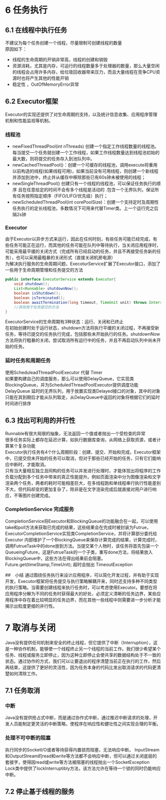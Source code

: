 # 6 任务执行
## 6.1 在线程中执行任务
不建议为每个任务创建一个线程，尽量限制可创建线程的数量  
原因如下：
- 线程的生命周期的开销非常高，线程的创建和销毁
- 资源消耗，尤其是内存，可运行的线程数量多于处理器的数量，那么大量空闲的线程会占用许多内存，给垃圾回收器带来压力，而且大量线程在竞争CPU资源时也将产生其他的性能开销
- 稳定性 ，OutOfMemoryError异常

## 6.2 Executor框架
Executor的实现还提供了对生命周期的支持，以及统计信息收集、应用程序管理机制和性能监视等机制。  
### 线程池
- newFixedThreadPool(int nThreads)  创建一个指定工作线程数量的线程池。每当提交一个任务就创建一个工作线程，如果工作线程数量达到线程池初始的最大数，则将提交的任务存入到池队列中。 
- newCachedThreadPool()：创建一个可缓存的线程池，调用execute将重用以前构造的线程(如果线程可用)，如果当前没有可用线程，则创建一个新线程并添加到池中，终止并从缓存中移除那些已有60s钟未被使用的线程；
- newSingleThreadPool() 创建只有一个线程的线程池，可以保证任务执行的顺序 且在任意给定的时间不会有多个线程是活动的 .包含一个无界队列，保证所有任务按照指定顺序（FIFO/LIFO/优先级）执行；
- newScheduledThreadPool(int corePoolSize)：创建一个支持定时及周期性任务执行的定长线程池，多数情况下可用来代替Timer类。上一个运行完之后隔2s钟
### Executor
由于Executor以异步方式来运行，因此在任何时刻，有些任务可能已经完成，有些任务可能正在运行，而其他的任务可能在队列中等待执行，当关闭应用程序时，可能采用最平缓的关闭方式（完成所有已经启动的任务，并且不再接受任务新的任务），也可以采用最粗暴的关闭形式（直接关闭机房电源）  
为解决执行服务的生命周期问题，ExecoturService扩展了Executor接口，添加了一些用于生命周期管理和任务提交的方法
```java
public interface ExecutorService extends Executor{
    void shutdown();
    List<Runnable> shutdownNow();
    boolean isShutdown();
    boolean isTerminated();
    boolean awaitTermination(long timeout, TimeUnit unit) throws InterruptedException;
    //其他用于任务提交的方法
}
```  
ExecutorService的生命周期有3种状态：运行、关闭和已终止  
在初始创建时处于运行状态，shutdown方法将执行平缓的关闭过程，不再接受新任务，等待已提交的任务执行完成，包括那些未开始执行的任务。shutdownNow方法将执行粗暴的关闭，尝试取消所有运行中的任务，并且不再启动队列中尚未开始的任务。

### 延时任务和周期任务
使用ScheduleadThreadPoolExecutor 代替 Timer  
如果要构建自己的调度服务，那么可以使用DelayQueue，它实现类BlockingQueue，并为ScheduledThreadPoolExecutor提供调度功能    
DelayQueue 延时的无界队列，用于放置实现类Delayed接口的对象，其中的对象只能在其到期后才能从队列取走，从DelayQueue中返回的对象将根据它们的延时时间进行排序


## 6.3 找出可利用的并行性
Runnable有很大局限的抽象，无法返回一个值或者抛出一个受检查的异常  
很多任务实际上都存在延迟计算，如执行数据库查询，从网络上获取资源，或者计算某个复杂功能  
Executor执行任务有4个什么周期阶段：创建、提交、开始和完成，Executor框架中，已提交但未开始的任务可以取消，但对于那些已经开始的任务，只有它们能响应中断时，才能取消。  
只有当大量相互独立且同构的任务可以并发进行处理时，才能体现出将程序的工作负载分配到多个任务中带来的真正性能提升。例如页面渲染中分为图像渲染和文字渲染两个任务，两者的耗时可能相差巨大，在多线程跑和单线程串行执行性能差别不大，但代码却变的更加复杂了，除非是在文字渲染完成后就直接对用户进行响应，不等图片创建完成。  

### CompletionService 完成服务
CompletionService将Executor和BlockingQueue的功能融合在一起，可以使用take和poll方法来获取已完成的结果，这些结果会在完成时被封装为Futrue，ExecutorCompletionService实现类CompletionService，并将计算部分委托给Executor
内部维护了一个BlockingQueue来保存计算完成的结果，计算完成时，调用FutrueTask中的done放到方法。当提交某个人物时，该任务将首先包装一个QueueingFuture，这是FutrueTask的一个子类，重写done方法，将结果放入BlockingQueue中，这些方法在得出结果前会阻塞。
Future.get(timeStamp,TimeUnit);  超时会抛出 TimeoutException  

##　小结
通过围绕任务执行来设计应用程序，可以简化开发过程，并有助于实现开发，Executor框架将任务提交与执行策略解耦开来，同时还支持多种不同类型的执行策略。当需要创建线程来执行任务时，可以考虑使用Executor。要想在将应用程序分解为不同的任务时获得最大的好处，必须定义清晰的任务边界，某些应用程序中存在着比较明显的任务边界，而在其他一些线程中则需要进一步分析才能揭示出粒度更细的并行性。

# 7 取消与关闭
Java没有提供任何机制来安全的终止线程，但它提供了中断（Interruption），这是一种协作机制，能够使一个线程终止另一个线程的当前工作。我们很少希望某个任务、线程或服务立即停止，因为这种立即停止会使共享的数据结构处于不一致的状态。通过协作的方式，我们可以让要退出的程序清楚当前正在执行的工作，然后再结束，这提供了更好的灵活性，因为任务本身的代码比发出取消请求的代码更清楚如何清除工作。
## 7.1 任务取消
### 中断
Java没有提供抢占式中断，而是通过协作式中断，通过推迟中断请求的处理，开发人员能制定更灵活的中断策略，使程序在响应性和健壮性之间实现合理的平衡。
### 处理不可中断的阻塞
执行同步的SocketI/O或者等待获得内置锁而阻塞，无法响应中断。
InputStream和OutputStream的read和write等方法都不会响应中断，但可以通过关闭底层的套接字，使得因read或write等方法被阻塞的线程抛出一个SocketException  
Lock类中提供了lockInterruptibly方法，该方法允许在等待一个锁的同时仍能响应中断。

## 7.2 停止基于线程的服务